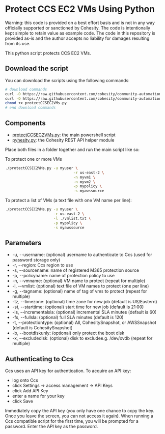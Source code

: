 # Protect CCS EC2 VMs Using Python

Warning: this code is provided on a best effort basis and is not in any way officially supported or sanctioned by Cohesity. The code is intentionally kept simple to retain value as example code. The code in this repository is provided as-is and the author accepts no liability for damages resulting from its use.

This python script protects CCS EC2 VMs.

## Download the script

You can download the scripts using the following commands:

```bash
# download commands
curl -O https://raw.githubusercontent.com/cohesity/community-automation-samples/main/python/protectCCSEC2VMs/protectCCSEC2VMs.py
curl -O https://raw.githubusercontent.com/cohesity/community-automation-samples/main/python/pyhesity.py
chmod +x protectCCSEC2VMs.py
# end download commands
```

## Components

* [protectCCSEC2VMs.py](https://raw.githubusercontent.com/cohesity/community-automation-samples/main/ccs/python/protectCCSEC2VMs/protectCCSEC2VMs.py): the main powershell script
* [pyhesity.py](https://raw.githubusercontent.com/cohesity/community-automation-samples/main/python/pyhesity/pyhesity.py): the Cohesity REST API helper module

Place both files in a folder together and run the main script like so:

To protect one or more VMs

```bash
./protectCCSEC2VMs.py -u myuser \
                               -r us-east-2 \
                               -n myvm1 \
                               -n myvm2 \
                               -p mypolicy \
                               -s myawssource
```

To protect a list of VMs (a text file with one VM name per line):

```bash
./protectCCSEC2VMs.py -u myuser \
                      -r us-east-2 \
                      -l ./vmlist.txt \
                      -p mypolicy \
                      -s myawssource
```

## Parameters

* -u, --username: (optional) username to authenticate to Ccs (used for password storage only)
* -r, --region: Ccs region to use
* -s, --sourcename: name of registered M365 protection source
* -p, --policyname: name of protection policy to use
* -n, --vmname: (optional) VM name to protect (repeat for multiple)
* -l, --vmlist: (optional) text file of VM names to protect (one per line)
* -g, --tagname: (optional) name of tag of vms to protect (repeat for multiple)
* -tz, --timezone: (optional) time zone for new job (default is US/Eastern)
* -st, --starttime: (optional) start time for new job (default is 21:00)
* -is, --incrementalsla: (optional) incremental SLA minutes (default is 60)
* -fs, --fullsla: (optional) full SLA minutes (default is 120)
* -t, --protectiontype: (optional) All, CohesitySnapshot, or AWSSnapshot (default is CohesitySnapshot)
* -b, --bootdiskunly: (optional) only protect the boot disk
* -x, --excludedisk: (optional) disk to excludee.g. /dev/xvdb (repeat for multiple)

## Authenticating to Ccs

Ccs uses an API key for authentication. To acquire an API key:

* log onto Ccs
* click Settings -> access management -> API Keys
* click Add API Key
* enter a name for your key
* click Save

Immediately copy the API key (you only have one chance to copy the key. Once you leave the screen, you can not access it again). When running a Ccs compatible script for the first time, you will be prompted for a password. Enter the API key as the password.
